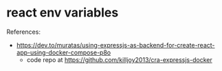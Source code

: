 # react env variables

References:

- https://dev.to/muratas/using-expressjs-as-backend-for-create-react-app-using-docker-compose-p8o
   - code repo at https://github.com/killjoy2013/cra-expressjs-docker


